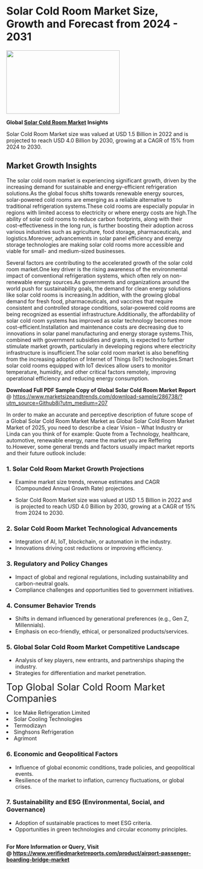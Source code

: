<H1>Solar Cold Room Market Size, Growth and Forecast from 2024 - 2031</H1><img class="aligncenter size-medium wp-image-584254" src="https://thirdeyenews.in/wp-content/uploads/2024/09/Global-Market-Research-300x168.jpeg" alt="" width="300" height="168" /><p><strong>Global&nbsp;<a href="https://www.marketsizeandtrends.com/download-sample/286738/?utm_source=Github8j?utm_medium=207">Solar Cold Room Market</a> Insights</strong></p><p>Solar Cold Room Market size was valued at USD 1.5 Billion in 2022 and is projected to reach USD 4.0 Billion by 2030, growing at a CAGR of 15% from 2024 to 2030.</p><p><h2>Market Growth Insights</h2> <p>The solar cold room market is experiencing significant growth, driven by the increasing demand for sustainable and energy-efficient refrigeration solutions.As the global focus shifts towards renewable energy sources, solar-powered cold rooms are emerging as a reliable alternative to traditional refrigeration systems.These cold rooms are especially popular in regions with limited access to electricity or where energy costs are high.The ability of solar cold rooms to reduce carbon footprints, along with their cost-effectiveness in the long run, is further boosting their adoption across various industries such as agriculture, food storage, pharmaceuticals, and logistics.Moreover, advancements in solar panel efficiency and energy storage technologies are making solar cold rooms more accessible and viable for small- and medium-sized businesses. </p> <p>Several factors are contributing to the accelerated growth of the solar cold room market.One key driver is the rising awareness of the environmental impact of conventional refrigeration systems, which often rely on non-renewable energy sources.As governments and organizations around the world push for sustainability goals, the demand for clean energy solutions like solar cold rooms is increasing.In addition, with the growing global demand for fresh food, pharmaceuticals, and vaccines that require consistent and controlled storage conditions, solar-powered cold rooms are being recognized as essential infrastructure.Additionally, the affordability of solar cold room systems has improved as solar technology becomes more cost-efficient.Installation and maintenance costs are decreasing due to innovations in solar panel manufacturing and energy storage systems.This, combined with government subsidies and grants, is expected to further stimulate market growth, particularly in developing regions where electricity infrastructure is insufficient.The solar cold room market is also benefiting from the increasing adoption of Internet of Things (IoT) technologies.Smart solar cold rooms equipped with IoT devices allow users to monitor temperature, humidity, and other critical factors remotely, improving operational efficiency and reducing energy consumption.</p><p><span class=""><strong>Download Full PDF Sample Copy of Global Solar Cold Room Market Report</strong> @ <a href="https://www.marketsizeandtrends.com/download-sample/286738/?utm_source=Github8j?utm_medium=207" target="_blank">https://www.marketsizeandtrends.com/download-sample/286738/?utm_source=Github8j?utm_medium=207</a></span></p><p>In order to make an accurate and perceptive description of future scope of a Global&nbsp;Solar Cold Room Market Market as Global&nbsp;Solar Cold Room Market Market of 2025, you need to describe a clear Vision &ndash; What Industry or Linda can you think of for example: Quote from a Technology, healthcare, automotive, renewable energy, name the market you are Reffering to.However, some general trends and factors usually impact market reports and their future outlook include:</p><h3>1.&nbsp;<strong>Solar Cold Room Market Growth Projections</strong></h3><ul><li>Examine market size trends, revenue estimates and CAGR (Compounded Annual Growth Rate) projections.</li><li><p>Solar Cold Room Market size was valued at USD 1.5 Billion in 2022 and is projected to reach USD 4.0 Billion by 2030, growing at a CAGR of 15% from 2024 to 2030.</p></li></ul><h3>2.&nbsp;<strong>Solar Cold Room Market Technological Advancements</strong></h3><ul><li>Integration of AI, IoT, blockchain, or automation in the industry.</li><li>Innovations driving cost reductions or improving efficiency.</li></ul><h3>3.&nbsp;<strong>Regulatory and Policy Changes</strong></h3><ul><li>Impact of global and regional regulations, including sustainability and carbon-neutral goals.</li><li>Compliance challenges and opportunities tied to government initiatives.</li></ul><h3>4.&nbsp;<strong>Consumer Behavior Trends</strong></h3><ul><li>Shifts in demand influenced by generational preferences (e.g., Gen Z, Millennials).</li><li>Emphasis on eco-friendly, ethical, or personalized products/services.</li></ul><h3>5.&nbsp;<strong>Global Solar Cold Room Market Competitive Landscape</strong></h3><ul><li>Analysis of key players, new entrants, and partnerships shaping the industry.</li><li>Strategies for differentiation and market penetration.</li></ul><p data-pm-slice="1 1 []"><span style="color: inherit; font-family: inherit; font-size: 25px;">Top Global Solar Cold Room Market Companies</span></p><div class="" data-test-id=""><p><li>Ice Make Refrigeration Limited</li><li> Solar Cooling Technologies</li><li> Termodizayn</li><li> Singhsons Refrigeration</li><li> Agrimont</li></p></div><h3>6.&nbsp;<strong>Economic and Geopolitical Factors</strong></h3><ul><li>Influence of global economic conditions, trade policies, and geopolitical events.</li><li>Resilience of the market to inflation, currency fluctuations, or global crises.</li></ul><h3>7.&nbsp;<strong>Sustainability and ESG (Environmental, Social, and Governance)</strong></h3><ul><li>Adoption of sustainable practices to meet ESG criteria.</li><li>Opportunities in green technologies and circular economy principles.</li></ul><h2><strong style="font-size: 14px;">For More Information or Query, Visit @&nbsp;</strong><a style="background-color: #ffffff; font-size: 14px;" href="https://www.marketsizeandtrends.com/report/solar-cold-room-market/" target="_blank">https://www.verifiedmarketreports.com/product/airport-passenger-boarding-bridge-market</a></h2>